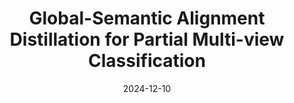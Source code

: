 ---
title: "Global-Semantic Alignment Distillation for Partial Multi-view Classification"
authors: 'Xiao-Li Wang, Anqi Huang, Yongli Wang, <b>Guanzhou Ke</b>, Xiaobin Hong, and Jun Liu'
date: 2024-12-10
year: 2024
pubinfo: 'The 39th Annual AAAI Conference on Artificial Intelligence (AAAI), 2025'
arch: https://guanzhouk.top/images/2024/aaai25-glad.png
code: 
pdf: 
rank: "CCF A"
---